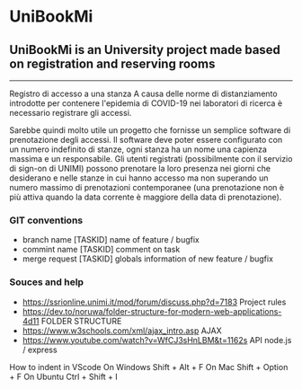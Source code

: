 # UniBookMi

## UniBookMi is an University project made based on registration and reserving rooms

-------------------------------------------------------------------------------------
Registro di accesso a una stanza
A causa delle norme di distanziamento introdotte per contenere l'epidemia di COVID-19 nei laboratori di ricerca è necessario registrare gli accessi.

Sarebbe quindi molto utile un progetto che fornisse un semplice software di prenotazione degli accessi.
Il software deve poter essere configurato con un numero indefinito di stanze, ogni stanza ha un nome una capienza massima e un responsabile.
Gli utenti registrati (possibilmente con il servizio di sign-on di UNIMI) possono prenotare la loro presenza nei giorni che desiderano e nelle stanze in cui hanno accesso ma non superando un numero massimo di prenotazioni contemporanee (una prenotazione non è più attiva quando la data corrente è maggiore della data di prenotazione).

### GIT conventions

- branch name [TASKID] name of feature / bugfix
- commint name [TASKID] comment on task
- merge request [TASKID] globals information of new feature / bugfix

### Souces and help

- https://ssrionline.unimi.it/mod/forum/discuss.php?d=7183 Project rules
- https://dev.to/noruwa/folder-structure-for-modern-web-applications-4d11 FOLDER STRUCTURE
- https://www.w3schools.com/xml/ajax_intro.asp AJAX
- https://www.youtube.com/watch?v=WfCJ3sHnLBM&t=1162s API node.js / express

How to indent in VScode
On Windows Shift + Alt + F
On Mac Shift + Option + F
On Ubuntu Ctrl + Shift + I






